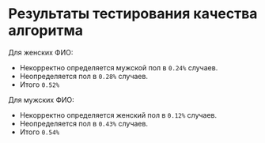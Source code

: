 # Результаты тестирования качества алгоритма

Для женских ФИО:

* Некорректно определяется мужской пол в `0.24%` случаев.
* Неопределяется пол в `0.28%` случаев.
* Итого `0.52%`

Для мужских ФИО:

* Некорректно определяется женский пол в `0.12%` случаев.
* Неопределяется пол в `0.43%` случаев.
* Итого `0.54%`		
